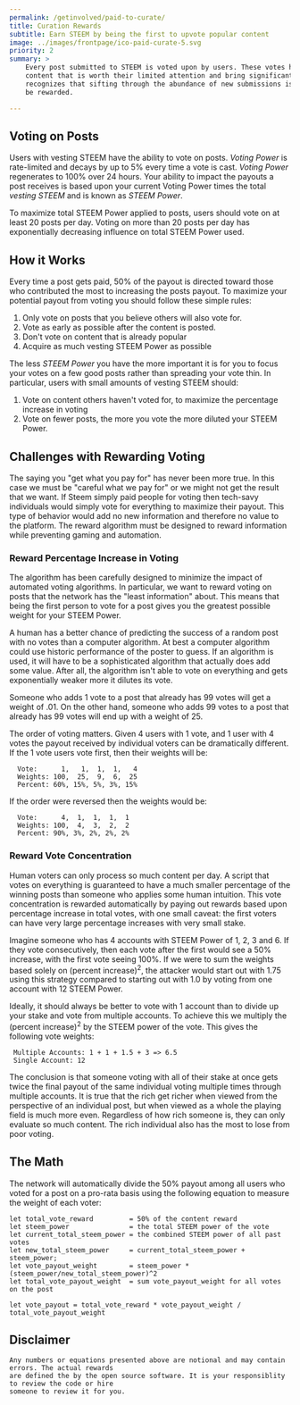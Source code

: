 ```yaml
---
permalink: /getinvolved/paid-to-curate/
title: Curation Rewards
subtitle: Earn STEEM by being the first to upvote popular content
image: ../images/frontpage/ico-paid-curate-5.svg
priority: 2
summary: >
    Every post submitted to STEEM is voted upon by users. These votes help other users identify
    content that is worth their limited attention and bring significant value to the platform. Steem
    recognizes that sifting through the abundance of new submissions is work that deserves to
    be rewarded.

---
```


## Voting on Posts

  Users with vesting STEEM have the ability to vote on posts. *Voting Power* is rate-limited and
  decays by up to 5% every time a vote is cast. *Voting Power* regenerates to 100% over 24 hours. Your
  ability to impact the payouts a post receives is based upon your current Voting Power times the
  total *vesting STEEM* and is known as *STEEM Power*.

  To maximize total STEEM Power applied to posts, users should vote on at least 20 posts per day. Voting
  on more than 20 posts per day has exponentially decreasing influence on total STEEM Power used.

## How it Works

  Every time a post gets paid, 50% of the payout is directed toward those who contributed
  the most to increasing the posts payout.  To maximize your potential payout from voting you should
  follow these simple rules:

  1. Only vote on posts that you believe others will also vote for.
  2. Vote as early as possible after the content is posted.
  3. Don't vote on content that is already popular
  4. Acquire as much vesting STEEM Power as possible

  The less *STEEM Power* you have the more important it is for you to focus your votes on a
  few good posts rather than spreading your vote thin. In particular, users with small amounts
  of vesting STEEM should:

  1. Vote on content others haven't voted for, to maximize the percentage increase in voting
  2. Vote on fewer posts, the more you vote the more diluted your STEEM Power.

## Challenges with Rewarding Voting

  The saying you "get what you pay for" has never been more true. In this case we must be
  "careful what we pay for" or we might not get the result that we want. If Steem simply paid
  people for voting then tech-savy individuals would simply vote for everything to maximize
  their payout. This type of behavior would add no new information and therefore no value to
  the platform. The reward algorithm must be designed to reward information while preventing
  gaming and automation.

### Reward Percentage Increase in Voting

  The algorithm has been carefully designed to minimize the impact of automated voting
  algorithms. In particular, we want to reward voting on posts that the network
  has the "least information" about. This means that being the first person to vote for
  a post gives you the greatest possible weight for your STEEM Power.

  A human has a better chance of predicting the success of a random post with no votes than
  a computer algorithm. At best a computer algorithm could use historic performance of the
  poster to guess. If an algorithm is used, it will have to be a sophisticated algorithm
  that actually does add some value. After all, the algorithm isn't able to vote on everything
  and gets exponentially weaker more it dilutes its vote.

  Someone who adds 1 vote to a post that already has 99 votes will get a weight of
  .01.  On the other hand, someone who adds 99 votes to a post that
  already has 99 votes will end up with a weight of 25.

  The order of voting matters. Given 4 users with 1 vote, and 1 user with 4 votes the
  payout received by individual voters can be dramatically different. If the 1 vote
  users vote first, then their weights will be:

      Vote:      1,   1,  1,  1,   4
      Weights: 100,  25,  9,  6,  25
      Percent: 60%, 15%, 5%, 3%, 15%

  If the order were reversed then the weights would be:

      Vote:      4,  1,  1,  1,  1
      Weights: 100,  4,  3,  2,  2
      Percent: 90%, 3%, 2%, 2%, 2%

### Reward Vote Concentration

  Human voters can only process so much content per day. A script that votes on everything is
  guaranteed to have a much smaller percentage of the winning posts than someone who applies
  some human intuition. This vote concentration is rewarded automatically by paying out
  rewards based upon percentage increase in total votes, with one small caveat: the first voters
  can have very large percentage increases with very small stake.

  Imagine someone who has 4 accounts with STEEM Power of 1, 2, 3 and 6. If they vote consecutively,
  then each vote after the first would see a 50% increase, with the first vote seeing 100%.  If we
  were to sum the weights based solely on (percent increase)<sup>2</sup>, the attacker would start out
  with 1.75 using this strategy compared to starting out with 1.0 by voting from one account with 12 STEEM Power.

  Ideally, it should always be better to vote with 1 account than to divide up your stake and vote
  from multiple accounts.  To achieve this we multiply the (percent increase)<sup>2</sup> by the STEEM power of
  the vote.  This gives the following vote weights:

     Multiple Accounts: 1 + 1 + 1.5 + 3 => 6.5
     Single Account: 12

  The conclusion is that someone voting with all of their stake at once gets twice the final payout of the same
  individual voting multiple times through multiple accounts. It is true that the rich get richer when
  viewed from the perspective of an individual post, but when viewed as a whole the playing field is
  much more even. Regardless of how rich someone is, they can only evaluate so much content.  The rich
  individual also has the most to lose from poor voting.


## The Math

  The network will automatically divide the 50% payout among all users who voted for a post on a
  pro-rata basis using the following equation to measure the weight of each voter:

    let total_vote_reward         = 50% of the content reward
    let steem_power               = the total STEEM power of the vote
    let current_total_steem_power = the combined STEEM power of all past votes
    let new_total_steem_power     = current_total_steem_power + steem_power;
    let vote_payout_weight        = steem_power * (steem_power/new_total_steem_power)^2
    let total_vote_payout_weight  = sum vote_payout_weight for all votes on the post

    let vote_payout = total_vote_reward * vote_payout_weight / total_vote_payout_weight


## Disclaimer

    Any numbers or equations presented above are notional and may contain errors. The actual rewards
    are defined the by the open source software. It is your responsiblity to review the code or hire
    someone to review it for you.
